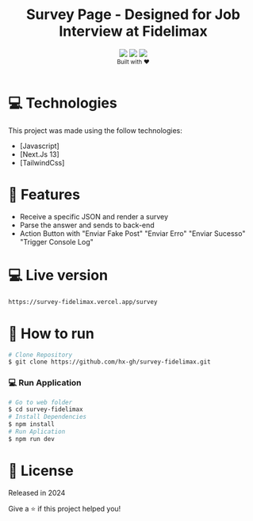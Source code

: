 <div align="center">
    <h1>Survey Page - Designed for Job Interview at Fidelimax</h1>
</div>
<div align="center">    
    <img src="https://img.shields.io/badge/javascript-%23323330.svg?style=for-the-badge&logo=javascript&logoColor=%23F7DF1E">
    <img src="https://img.shields.io/badge/Next-black?style=for-the-badge&logo=next.js&logoColor=white">
    <img src="https://img.shields.io/badge/tailwindcss-%2338B2AC.svg?style=for-the-badge&logo=tailwind-css&logoColor=white">
</div>
<div align="center">
  <sub>Built with ❤︎</br>
  </sub>
</div>
<br/>

# :computer: Technologies

This project was made using the follow technologies:

-   [Javascript]
-   [Next.Js 13]
-   [TailwindCss]

# :rocket: Features

-   Receive a specific JSON and render a survey
-   Parse the answer and sends to back-end
-   Action Button with "Enviar Fake Post" "Enviar Erro" "Enviar Sucesso" "Trigger Console Log"

# :computer: Live version

```bash
https://survey-fidelimax.vercel.app/survey
```

# :construction_worker: How to run

```bash
# Clone Repository
$ git clone https://github.com/hx-gh/survey-fidelimax.git
```

### 💻 Run Application

```bash
# Go to web folder
$ cd survey-fidelimax
# Install Dependencies
$ npm install
# Run Aplication
$ npm run dev
```

# :closed_book: License

Released in 2024

Give a ⭐️ if this project helped you!
